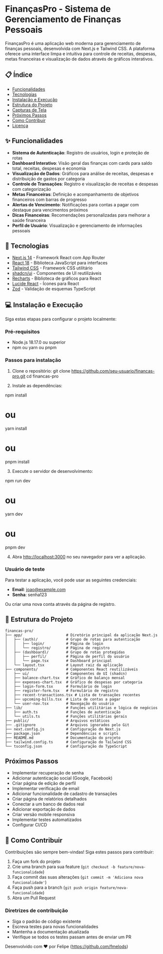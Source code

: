 # FinançasPro - Sistema de Gerenciamento de Finanças Pessoais

FinançasPro é uma aplicação web moderna para gerenciamento de finanças pessoais, desenvolvida com Next.js e Tailwind CSS. A plataforma oferece uma interface limpa e intuitiva para controle de receitas, despesas, metas financeiras e visualização de dados através de gráficos interativos.

## 📋 Índice

- [Funcionalidades](#-funcionalidades)
- [Tecnologias](#-tecnologias)
- [Instalação e Execução](#-instalação-e-execução)
- [Estrutura do Projeto](#-estrutura-do-projeto)
- [Capturas de Tela](#-capturas-de-tela)
- [Próximos Passos](#-próximos-passos)
- [Como Contribuir](#-como-contribuir)
- [Licença](#-licença)

## ✨ Funcionalidades

- **Sistema de Autenticação**: Registro de usuários, login e proteção de rotas
- **Dashboard Interativo**: Visão geral das finanças com cards para saldo total, receitas, despesas e economia
- **Visualização de Dados**: Gráficos para análise de receitas, despesas e distribuição de gastos por categoria
- **Controle de Transações**: Registro e visualização de receitas e despesas com categorização
- **Metas Financeiras**: Definição e acompanhamento de objetivos financeiros com barras de progresso
- **Alertas de Vencimento**: Notificações para contas a pagar com destaque para vencimentos próximos
- **Dicas Financeiras**: Recomendações personalizadas para melhorar a saúde financeira
- **Perfil de Usuário**: Visualização e gerenciamento de informações pessoais

## 🚀 Tecnologias

- [Next.js 14](https://nextjs.org/) - Framework React com App Router
- [React 18](https://reactjs.org/) - Biblioteca JavaScript para interfaces
- [Tailwind CSS](https://tailwindcss.com/) - Framework CSS utilitário
- [shadcn/ui](https://ui.shadcn.com/) - Componentes de UI reutilizáveis
- [Recharts](https://recharts.org/) - Biblioteca de gráficos para React
- [Lucide React](https://lucide.dev/) - Ícones para React
- [Zod](https://zod.dev/) - Validação de esquemas TypeScript

## 💻 Instalação e Execução

Siga estas etapas para configurar o projeto localmente:

### Pré-requisitos

- Node.js 18.17.0 ou superior
- npm ou yarn ou pnpm

### Passos para instalação

1. Clone o repositório:
   git clone https://github.com/seu-usuario/financas-pro.git
   cd financas-pro

2. Instale as dependências:

npm install
# ou
yarn install
# ou
pnpm install


3. Execute o servidor de desenvolvimento:

npm run dev
# ou
yarn dev
# ou
pnpm dev


4. Abra [http://localhost:3000](http://localhost:3000) no seu navegador para ver a aplicação.


### Usuário de teste

Para testar a aplicação, você pode usar as seguintes credenciais:

- **Email**: [joao@example.com](mailto:joao@example.com)
- **Senha**: senha123


Ou criar uma nova conta através da página de registro.

## 📁 Estrutura do Projeto

```
financas-pro/
├── app/                    # Diretório principal da aplicação Next.js
│   ├── (auth)/             # Grupo de rotas para autenticação
│   │   ├── login/          # Página de login
│   │   └── registro/       # Página de registro
│   ├── (dashboard)/        # Grupo de rotas protegidas
│   │   ├── perfil/         # Página de perfil do usuário
│   │   └── page.tsx        # Dashboard principal
│   └── layout.tsx          # Layout raiz da aplicação
├── components/             # Componentes React reutilizáveis
│   ├── ui/                 # Componentes de UI (shadcn)
│   ├── balance-chart.tsx   # Gráfico de balanço mensal
│   ├── expenses-chart.tsx  # Gráfico de despesas por categoria
│   ├── login-form.tsx      # Formulário de login
│   ├── register-form.tsx   # Formulário de registro
│   ├── recent-transactions.tsx # Lista de transações recentes
│   ├── upcoming-bills.tsx  # Lista de contas a pagar
│   └── user-nav.tsx        # Navegação do usuário
├── lib/                    # Funções utilitárias e lógica de negócios
│   ├── auth.ts             # Funções de autenticação
│   └── utils.ts            # Funções utilitárias gerais
├── public/                 # Arquivos estáticos
├── .gitignore              # Arquivos ignorados pelo Git
├── next.config.js          # Configuração do Next.js
├── package.json            # Dependências e scripts
├── README.md               # Documentação do projeto
├── tailwind.config.ts      # Configuração do Tailwind CSS
└── tsconfig.json           # Configuração do TypeScript
```

## Próximos Passos

- Implementar recuperação de senha
- Adicionar autenticação social (Google, Facebook)
- Criar página de edição de perfil
- Implementar verificação de email
- Adicionar funcionalidade de cadastro de transações
- Criar página de relatórios detalhados
- Conectar a um banco de dados real
- Adicionar exportação de dados
- Criar versão mobile responsiva
- Implementar testes automatizados
- Configurar CI/CD


## 🤝 Como Contribuir

Contribuições são sempre bem-vindas! Siga estes passos para contribuir:

1. Faça um fork do projeto
2. Crie uma branch para sua feature (`git checkout -b feature/nova-funcionalidade`)
3. Faça commit das suas alterações (`git commit -m 'Adiciona nova funcionalidade'`)
4. Faça push para a branch (`git push origin feature/nova-funcionalidade`)
5. Abra um Pull Request


### Diretrizes de contribuição

- Siga o padrão de código existente
- Escreva testes para novas funcionalidades
- Mantenha a documentação atualizada
- Verifique se todos os testes passam antes de enviar um PR

Desenvolvido com ❤️ por Felipe (https://github.com/fmelods)